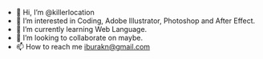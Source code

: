 - 👋 Hi, I’m @killerlocation
- 👀 I’m interested in Coding, Adobe Illustrator, Photoshop and After Effect.
- 🌱 I’m currently learning Web Language.
- 💞️ I’m looking to collaborate on maybe.
- 📫 How to reach me iburakn@gmail.com
